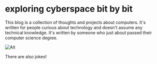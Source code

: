 # exploring cyberspace bit by bit

This blog is a collection of thoughts and projects about computers. It's written for people curious about technology and doesn't assume any technical knowledge. It's written by someone who just about passed their computer science degree.

![Alt](/pictures/hello_world.png)

There are also jokes!

